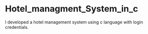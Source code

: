 # Hotel_managment_System_in_c
I developed a hotel management system using c language with login credentials.

